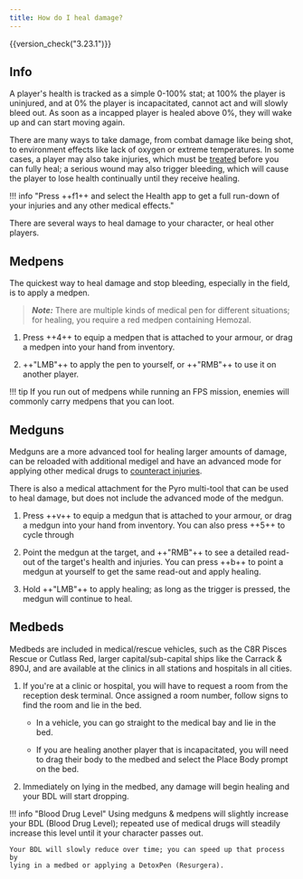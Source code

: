 ```yaml
---
title: How do I heal damage?
---
```


{{version_check("3.23.1")}}

## Info

A player's health is tracked as a simple 0-100% stat; at 100% the player is
uninjured, and at 0% the player is incapacitated, cannot act and will slowly
bleed out. As soon as a incapped player is healed above 0%, they will wake up
and can start moving again.

There are many ways to take damage, from combat damage like being shot, to
environment effects like lack of oxygen or extreme temperatures. In some cases,
a player may also take injuries, which must be [treated](./treating-injuries.md)
before you can fully heal; a serious wound may also trigger bleeding, which
will cause the player to lose health continually until they receive healing.

<!-- markdownlint-disable-next-line MD013 -->
!!! info "Press ++f1++ and select the Health app to get a full run-down of your injuries and any other medical effects."

There are several ways to heal damage to your character, or heal other players.

## Medpens

The quickest way to heal damage and stop bleeding, especially in the field,
is to apply a medpen.

> ***Note:*** There are multiple kinds of medical pen for different situations;
> for healing, you require a red medpen containing Hemozal.

1. Press ++4++ to equip a medpen that is attached to your armour, or drag a
medpen into your hand from inventory.

1. ++"LMB"++ to apply the pen to yourself, or ++"RMB"++ to use it on another
player.

!!! tip
    If you run out of medpens while running an FPS mission, enemies will
    commonly carry medpens that you can loot.

## Medguns

Medguns are a more advanced tool for healing larger amounts of damage, can be
reloaded with additional medigel and have an advanced mode for applying other
medical drugs to [counteract injuries](./treating-injuries.md).

There is also a medical attachment for the Pyro multi-tool that can be used to
heal damage, but does not include the advanced mode of the medgun.

1. Press ++v++ to equip a medgun that is attached to your armour, or drag a
medgun into your hand from inventory. You can also press ++5++ to cycle through

1. Point the medgun at the target, and ++"RMB"++ to see a detailed read-out of
the target's health and injuries. You can press ++b++ to point a medgun at
yourself to get the same read-out and apply healing.

1. Hold ++"LMB"++ to apply healing; as long as the trigger is pressed, the
medgun will continue to heal.

## Medbeds

Medbeds are included in medical/rescue vehicles, such as the C8R Pisces Rescue
or Cutlass Red, larger capital/sub-capital ships like the Carrack & 890J, and
are available at the clinics in all stations and hospitals in all cities.

1. If you're at a clinic or hospital, you will have to request a room from the
reception desk terminal. Once assigned a room number, follow signs to find the
room and lie in the bed.

    - In a vehicle, you can go straight to the medical bay and lie in the bed.

    - If you are healing another player that is incapacitated, you will need to
    drag their body to the medbed and select the Place Body prompt on the bed.

1. Immediately on lying in the medbed, any damage will begin healing and your
BDL will start dropping.

!!! info "Blood Drug Level"
    Using medguns & medpens will slightly increase your BDL (Blood Drug Level);
    repeated use of medical drugs will steadily increase this level until it
    your character passes out.

    Your BDL will slowly reduce over time; you can speed up that process by
    lying in a medbed or applying a DetoxPen (Resurgera).
